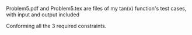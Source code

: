Problem5.pdf and Problem5.tex are files of my tan(x) function's test cases, with input and output included

Conforming all the 3 required constraints.
